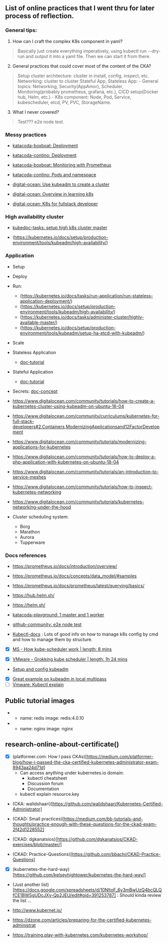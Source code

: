 ## List of online practices that I went thru for later process of reflection.

### General tips:
1. How can I craft the complex K8s component in yaml?
  > Basically just create everything imperatively, using kubectl run --dry-run and output it into a yaml file. Then we can start it from there.

2. General practices that could cover most of the content of the CKA?
  > Setup cluster architecture: cluster in install, config, inspect, etc. Networking: cluster to cluster
  > Stateful App, Stateless App: 
    - General topics: Networking, Security(AppAmor), Scheduler, Monitoring(probably prometheus, grafana, etc.), CICD setup(Docker hub, Helm, etc.)
    - K8s component: Node, Pod, Service, kubescheduler, etcd, PV, PVC, StorageName.

3. What I never covered?
  > Test??? e2e node test.
  
### Messy practices

- [katacoda-boxboat: Deployment](https://www.katacoda.com/boxboat/courses/kubernetes-basic/module-4)

- [katacoda-contino: Deployment](https://www.katacoda.com/contino/courses/kubernetes/basic-deployments)

- [katacoda-boxboat: Monitoring with Prometheus](https://www.katacoda.com/boxboat/courses/kubernetes-basic/module-6)

- [katacoda-contino: Pods and namespace](https://www.katacoda.com/contino/courses/kubernetes/pods)

- [digital-ocean: Use kubeadm to create a cluster](https://www.digitalocean.com/community/tutorials/how-to-create-a-kubernetes-cluster-using-kubeadm-on-ubuntu-16-04)
- [digital-ocean: Overview in learning k8s](https://dev.to/digitalocean/closing-the-kubernetes-skills-gap-with-developer-first-learning-5aa7)
- [digital-ocean: K8s for fullstack developer](https://www.digitalocean.com/community/curriculums/kubernetes-for-full-stack-developers#2.Containers,ModernizingApplicationsand12FactorDevelopment)

### High availability cluster
- [kubedoc-tasks: setup high k8s cluster master](https://kubernetes.io/docs/tasks/administer-cluster/highly-available-master/)

- (https://kubernetes.io/docs/setup/production-environment/tools/kubeadm/high-availability/)

### Application
- Setup
- Deploy
- Run:
    - (https://kubernetes.io/docs/tasks/run-application/run-stateless-application-deployment/)
    - (https://kubernetes.io/docs/setup/production-environment/tools/kubeadm/high-availability/)
    - (https://kubernetes.io/docs/tasks/administer-cluster/highly-available-master/)
    - (https://kubernetes.io/docs/setup/production-environment/tools/kubeadm/setup-ha-etcd-with-kubeadm/)

- Scale

- Stateless Application
    - [doc-tutorial](https://kubernetes.io/docs/tutorials/stateless-application/guestbook/)

- Stateful Application
    - [doc-tutorial](https://kubernetes.io/docs/tutorials/stateful-application/mysql-wordpress-persistent-volume/)

- Secrets:
    [doc-concept](https://kubernetes.io/docs/tutorials/stateful-application/mysql-wordpress-persistent-volume/)
- https://www.digitalocean.com/community/tutorials/how-to-create-a-kubernetes-cluster-using-kubeadm-on-ubuntu-16-04
- https://www.digitalocean.com/community/curriculums/kubernetes-for-full-stack-developers#2.Containers,ModernizingApplicationsand12FactorDevelopment
- https://www.digitalocean.com/community/tutorials/modernizing-applications-for-kubernetes
- https://www.digitalocean.com/community/tutorials/how-to-deploy-a-php-application-with-kubernetes-on-ubuntu-18-04
- https://www.digitalocean.com/community/tutorials/an-introduction-to-service-meshes
- https://www.digitalocean.com/community/tutorials/how-to-inspect-kubernetes-networking
- https://www.digitalocean.com/community/tutorials/kubernetes-networking-under-the-hood

- Cluster scheduling system:
  - Borg
  - Marathon
  - Aurora
  - Tupperware

### Docs references
- https://prometheus.io/docs/introduction/overview/
- https://prometheus.io/docs/concepts/data_model/#samples
- https://prometheus.io/docs/prometheus/latest/querying/basics/
- https://hub.helm.sh/
- https://helm.sh/

- [katacoda-playground: 1 master and 1 worker](https://www.katacoda.com/courses/kubernetes/playground)

- [github-community: e2e node test](https://github.com/kubernetes/kubernetes/tree/master/test/e2e/node)

- [Kubectl-docs](https://kubectl.docs.kubernetes.io/) : Lots of good info on how to manage k8s config by cmd and how to manage them by structure.

- [x] [MS - How kube-scheduler work | length: 8 mins](https://www.youtube.com/watch?v=rDCWxkvPlAw)

- [x] [VMware - Grokking kube scheduler | length: 1h 24 mins](https://www.youtube.com/watch?v=XxVHNWoZO_c&t=265s)

- [Setup and config kubeadm](https://kubernetes.io/docs/setup/production-environment/tools/kubeadm/create-cluster-kubeadm/#pod-network)

- [x] [Great example on kubeadm in local multipass](https://github.com/arashkaffamanesh/kubeadm-multipass)
- [ ] [Vmware: Kubectl explain](https://blog.heptio.com/kubectl-explain-heptioprotip-ee883992a243)
## Public tutorial images
- - name: redis  image: redis:4.0.10
- - name: nginx  image: nginx

## research-online-about-certificate()

- [x] (platformer.com: How I pass CKAs)[https://medium.com/platformer-blog/how-i-passed-the-cka-certified-kubernetes-administrator-exam-8943aa24d71d]
  - Can access anything under kubernetes.io domain:
    - kubectl cheatsheet
    - Discussion forum
    - Documentation
  - kubectl explain resource.key

- (CKA: walidshaari)[https://github.com/walidshaari/Kubernetes-Certified-Administrator]

- (CKAD: Small practices)[https://medium.com/bb-tutorials-and-thoughts/practice-enough-with-these-questions-for-the-ckad-exam-2f42d1228552]

- (CKAD: dgkanatsios)[https://github.com/dgkanatsios/CKAD-exercises/blob/master/]

- (CKAD: Practice-Questions)[https://github.com/bbachi/CKAD-Practice-Questions]

- [x] (kubernetes-the-hard-way)[https://github.com/kelseyhightower/kubernetes-the-hard-way/]

- (Just another list)[https://docs.google.com/spreadsheets/d/10NltoF_6y3mBwUzQ4bcQLQfCE1BWSgUDcJXy-Qp2JEU/edit#gid=391253787] : Should kinda review the list ...

- http://www.kubernet.io/

- https://dzone.com/articles/preparing-for-the-certified-kubernetes-administrat

- https://training.play-with-kubernetes.com/kubernetes-workshop/
